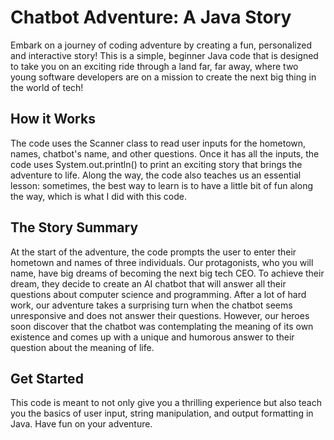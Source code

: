 # Chatbot Adventure: A Java Story

Embark on a journey of coding adventure by creating a fun, personalized and interactive story! This is a simple, beginner Java code that is designed to take you on an exciting ride through a land far, far away, where two young software developers are on a mission to create the next big thing in the world of tech!

## How it Works

The code uses the Scanner class to read user inputs for the hometown, names, chatbot's name, and other questions. Once it has all the inputs, the code uses System.out.println() to print an exciting story that brings the adventure to life. Along the way, the code also teaches us an essential lesson: sometimes, the best way to learn is to have a little bit of fun along the way, which is what I did with this code.

## The Story Summary

At the start of the adventure, the code prompts the user to enter their hometown and names of three individuals. Our protagonists, who you will name, have big dreams of becoming the next big tech CEO. To achieve their dream, they decide to create an AI chatbot that will answer all their questions about computer science and programming. After a lot of hard work, our adventure takes a surprising turn when the chatbot seems unresponsive and does not answer their questions. However, our heroes soon discover that the chatbot was contemplating the meaning of its own existence and comes up with a unique and humorous answer to their question about the meaning of life.


## Get Started

This code is meant to not only give you a thrilling experience but also teach you the basics of user input, string manipulation, and output formatting in Java. Have fun on your adventure.
